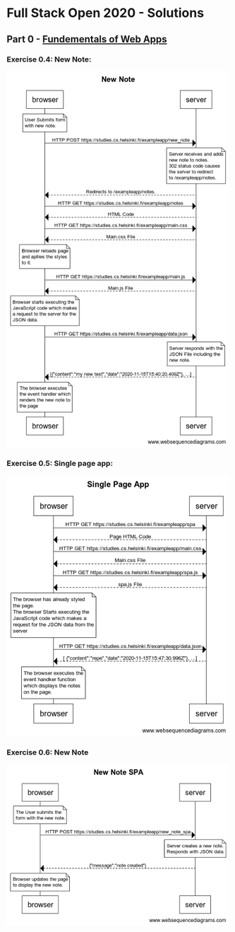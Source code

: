 # Full Stack Open 2020 - Solutions

## Part 0 - [Fundementals of Web Apps](https://fullstackopen.com/en/part0/fundamentals_of_web_apps)

### Exercise 0.4: New Note:

![New Note](new-note.png)

### Exercise 0.5: Single page app:

![Single Page App](sinlge-page-app.png)

### Exercise 0.6: New Note

![New Note SPA](new-note-spa.png)
